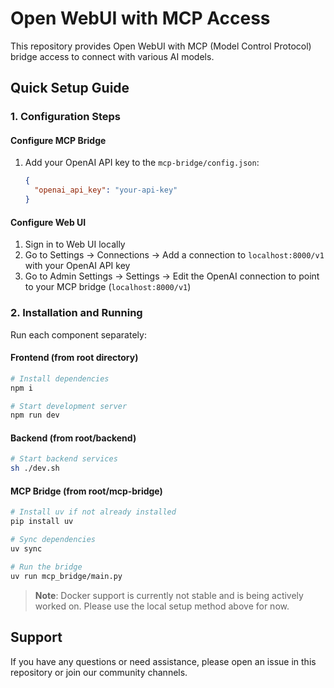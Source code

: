 # Open WebUI with MCP Access

This repository provides Open WebUI with MCP (Model Control Protocol) bridge access to connect with various AI models.

## Quick Setup Guide

### 1. Configuration Steps

#### Configure MCP Bridge
1. Add your OpenAI API key to the `mcp-bridge/config.json`:
   ```json
   {
     "openai_api_key": "your-api-key"
   }
   ```

#### Configure Web UI
1. Sign in to Web UI locally
2. Go to Settings → Connections → Add a connection to `localhost:8000/v1` with your OpenAI API key
3. Go to Admin Settings → Settings → Edit the OpenAI connection to point to your MCP bridge (`localhost:8000/v1`)

### 2. Installation and Running

Run each component separately:

#### Frontend (from root directory)
```bash
# Install dependencies
npm i

# Start development server
npm run dev
```

#### Backend (from root/backend)
```bash
# Start backend services
sh ./dev.sh
```

#### MCP Bridge (from root/mcp-bridge)
```bash
# Install uv if not already installed
pip install uv

# Sync dependencies
uv sync

# Run the bridge
uv run mcp_bridge/main.py
```

> **Note**: Docker support is currently not stable and is being actively worked on. Please use the local setup method above for now.

## Support

If you have any questions or need assistance, please open an issue in this repository or join our community channels.